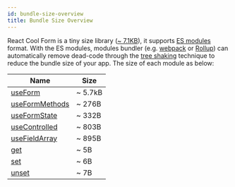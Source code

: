 ```yaml
---
id: bundle-size-overview
title: Bundle Size Overview
---
```


React Cool Form is a tiny size library ([~ 7.1KB](https://bundlephobia.com/result?p=react-cool-form)), it supports [ES modules](https://hacks.mozilla.org/2018/03/es-modules-a-cartoon-deep-dive) format. With the ES modules, modules bundler (e.g. [webpack](https://webpack.js.org) or [Rollup](https://rollupjs.org/guide)) can automatically remove dead-code through the [tree shaking](https://developer.mozilla.org/en-US/docs/Glossary/Tree_shaking) technique to reduce the bundle size of your app. The size of each module as below:

| Name                                                | Size    |
| --------------------------------------------------- | ------- |
| [useForm](../api-reference/use-form)                | ~ 5.7kB |
| [useFormMethods](../api-reference/use-form-methods) | ~ 276B  |
| [useFormState](../api-reference/use-form-state)     | ~ 332B  |
| [useControlled](../api-reference/use-controlled)    | ~ 803B  |
| [useFieldArray](../api-reference/use-field-array)   | ~ 895B  |
| [get](../api-reference/utility-functions#get)       | ~ 5B    |
| [set](../api-reference/utility-functions#set)       | ~ 6B    |
| [unset](../api-reference/utility-functions#unset)   | ~ 7B    |
